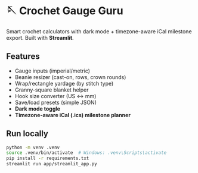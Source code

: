 # 🪡 Crochet Gauge Guru
Smart crochet calculators with dark mode + timezone-aware iCal milestone export. Built with **Streamlit**.

## Features
- Gauge inputs (imperial/metric)
- Beanie resizer (cast-on, rows, crown rounds)
- Wrap/rectangle yardage (by stitch type)
- Granny-square blanket helper
- Hook size converter (US ↔ mm)
- Save/load presets (simple JSON)
- **Dark mode toggle**
- **Timezone-aware iCal (.ics) milestone planner**

## Run locally
```bash
python -m venv .venv
source .venv/bin/activate  # Windows: .venv\Scripts\activate
pip install -r requirements.txt
streamlit run app/streamlit_app.py

